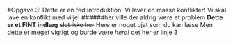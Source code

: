 #Opgave 3!
Dette er en fed introduktion! Vi laver en masse konflikter!
Vi skal lave en konflikt med vilje!
######her ville der aldrig være et problem
**Dette er et FINT indlæg**
~~slet ikke her~~ 
Here er noget pjat som du kan læse
Men dette er meget vigtigt og burde være *here!*
det her er linje 3